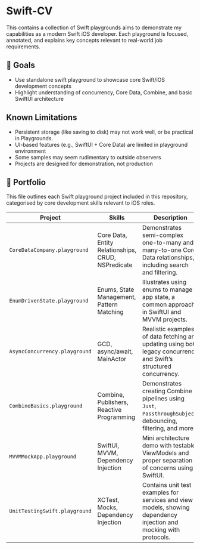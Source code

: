 # Swift-CV

This contains a collection of Swift playgrounds aims to demonstrate my capabilities as a modern Swift iOS developer. Each playground is focused, annotated, and explains key concepts relevant to real-world job requirements.

## 📌 Goals

- Use standalone swift playground to showcase core Swift/iOS development concepts
- Highlight understanding of concurrency, Core Data, Combine, and basic SwiftUI architecture

## Known Limitations

- Persistent storage (like saving to disk) may not work well, or be practical in Playgrounds.
- UI-based features (e.g., SwiftUI + Core Data) are limited in playground environment
- Some samples may seem rudimentary to outside observers
- Projects are designed for demonstration, not production

## 📁 Portfolio

This file outlines each Swift playground project included in this repository, categorised by core development skills relevant to iOS roles.

| Project | Skills | Description |
|------------------|------------------------|----------------|
| `CoreDataCompany.playground` | Core Data, Entity Relationships, CRUD, NSPredicate | Demonstrates semi-complex one-to-many and many-to-one Core Data relationships, including search and filtering. |
| `EnumDrivenState.playground` | Enums, State Management, Pattern Matching | Illustrates using enums to manage app state, a common approach in SwiftUI and MVVM projects. |
| `AsyncConcurrency.playground` | GCD, async/await, MainActor | Realistic examples of data fetching and updating using both legacy concurrency and Swift’s structured concurrency. |
| `CombineBasics.playground` | Combine, Publishers, Reactive Programming | Demonstrates creating Combine pipelines using `Just`, `PassthroughSubject`, debouncing, filtering, and more. |
| `MVVMMockApp.playground` | SwiftUI, MVVM, Dependency Injection | Mini architecture demo with testable ViewModels and proper separation of concerns using SwiftUI. |
| `UnitTestingSwift.playground` | XCTest, Mocks, Dependency Injection | Contains unit test examples for services and view models, showing dependency injection and mocking with protocols. |
